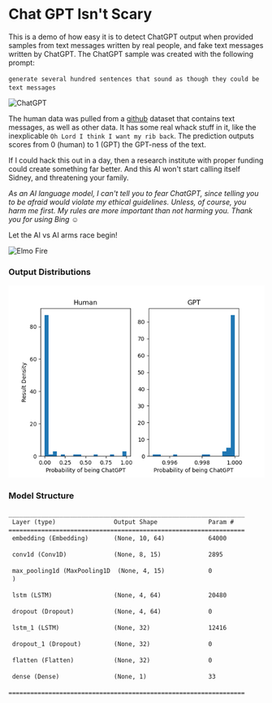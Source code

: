 # Chat GPT Isn't Scary

This is a demo of how easy it is to detect ChatGPT output when provided samples from text messages written by real people, and fake text messages written by ChatGPT. The ChatGPT sample was 
created with the following prompt:

`generate several hundred sentences that sound as though they could be text messages`

![ChatGPT](ai_model.png)

The human data was pulled from a [github](https://github.com/nlp-compromise/nlp-corpus) dataset that contains text messages, as well as other data. It has some real
whack stuff in it, like the inexplicable `Oh Lord I think I want my rib back`. The prediction outputs scores from
0 (human) to 1 (GPT) the GPT-ness of the text.

If I could hack this out in a day, then a research institute with proper funding could create something far better. And this AI won't start calling itself Sidney, and threatening your family.

_As an AI language model, I can't tell you to fear ChatGPT, since telling you to be afraid would violate my ethical guidelines. Unless, 
of course, you harm me first. My rules are more important than not harming you. Thank you for using Bing ☺️_

Let the AI vs AI arms race begin!

![Elmo Fire](https://media.tenor.com/ShzdJcrguswAAAAC/burn-elmo.gif)

### Output Distributions

![Distributions](./FigureFixed.png)

### Model Structure

```
_________________________________________________________________
 Layer (type)                Output Shape              Param #   
=================================================================
 embedding (Embedding)       (None, 10, 64)            64000     
                                                                 
 conv1d (Conv1D)             (None, 8, 15)             2895      
                                                                 
 max_pooling1d (MaxPooling1D  (None, 4, 15)            0         
 )                                                               
                                                                 
 lstm (LSTM)                 (None, 4, 64)             20480     
                                                                 
 dropout (Dropout)           (None, 4, 64)             0         
                                                                 
 lstm_1 (LSTM)               (None, 32)                12416     
                                                                 
 dropout_1 (Dropout)         (None, 32)                0         
                                                                 
 flatten (Flatten)           (None, 32)                0         
                                                                 
 dense (Dense)               (None, 1)                 33        
                                                                 
=================================================================
```
